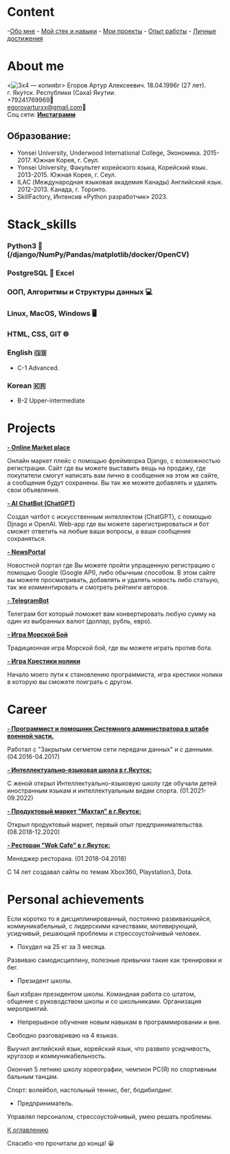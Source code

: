 

# Content
 -[Обо мне](#about-me) - [Мой стек и навыки](#stack_skills) - [Мои проекты](#projects) - [Опыт работы](#career) - [Личные достижения](#personal-achievements)




# About me
<![3x4 — копия](https://github.com/egorovarturxx/Hello-its-me-/assets/122422490/ddc17582-b134-4bfa-9f53-b31b03a2254f)br>
Егоров Артур Алексеевич. 18.04.1996г (27 лет).<br>
г. Якутск. Республики (Саха) Якутии.<br>
+79241769969📲<br>
egorovarturxx@gmail.com📧<br>
Соц сети:
<a href=https://www.instagram.com/egorovarturxx/><b>Инстаграмм</b></a></p>

<h2><b>Образование:</b></h2>

- Yonsei University, Underwood International College, Экономика. 2015-2017. Южная Корея, г. Сеул.
- Yonsei University, Факультет корейского языка, Корейский язык. 2013-2015. Южная Корея, г. Сеул.
- ILAC (Международная языковая академия Канады) Английский язык. 2012-2013. Канада, г. Торонто.
- SkillFactory, Интенсив «Python разработчик» 2023.




# Stack_skills

<h3>Python3 🐍 (/django/NumPy/Pandas/matplotlib/docker/OpenCV)</h3>
   
<h3>PostgreSQL 🐘 Excel </h3>

<h3>OOП, Алгоритмы и Структуры данных 💻</h3>

<h3>Linux, MacOS, Windows  🖥 </h3>

<h3>HTML, CSS, GIT 🌐</h3>

<h3>English 🇬🇧</h3>

- C-1 Advanced.

<h3>Korean 🇰🇷</h3>

- B-2 Upper-intermediate
    


# Projects
<a href=https://github.com/egorovarturxx/MarketPlace/><b>- Online Market place</b></a>
<p>
 Онлайн маркет плейс с помощью фреймворка Django, с возможностью регистрации. Сайт где вы можете выставить вещь на продажу, где покупатели смогут написать вам лично в сообщения на этом же сайте, а сообщения будут сохранены. Вы так же можете добавлять и удалять свои объявления.
 </p>

<a href=https://github.com/egorovarturxx/AI_ChatBot/><b>- AI ChatBot (ChatGPT)</b></a>
 <p> Создал чатбот с искусственным интеллектом (ChatGPT), с помощью Djnago и OpenAI. Web-app где вы можете зарегистрироваться и бот сможет ответить на любые ваши вопросы, а ваши сообщения сохраняться.
 </p>
 
<a href=https://github.com/egorovarturxx/NewsPortal-8.6/><b>- NewsPortal</b></a>
<p>
 Новостной портал где Вы можете пройти упращенную регистрацию с помощью Google (Google API), либо обычным способом. В этом сайте вы можете просматривать, добавлять и удалять новость либо статьую, так же комментировать и смотреть рейтинги авторов.
 </p>

<a href=https://github.com/egorovarturxx/TelegramBot/><b>- TelegramBot</b></a>
 <p> Телеграм бот который поможет вам конвертировать любую сумму на один из выбранных валют (доллар, рубль, евро).
 </p>
 
 <a href=https://github.com/egorovarturxx/Sea-battle/><b>- Игра Морской Бой</b></a>
 <p> Традиционная игра Морской бой, где вы можете играть против бота.
 </p>
 
 <a href=https://github.com/egorovarturxx/XO/><b>- Игра Крестики нолики</b></a>
 <p> Начало моего пути к становлению программиста, игра крестики нолики в которую вы сможете поиграть с другом.
 </p>



# Career

<a href=https://zspd.citis.ru/><b>- Программист и помощник Системного администратора в штабе военной части.</b></a>
<p>Работал с "Закрытым сегметом сети передачи данных" и с данными. (04.2016-04.2017)</p>

<a href=https://www.instagram.com/ils_ykt/><b>- Интеллектуально-языковая школа в г.Якутск:</b></a>
<p>
 С женой открыл Интеллектуально-языковую школу где обучали детей иностранным языкам и интеллектуальным видам спорта. (01.2021-09.2022)
 </p>

<a href=https://www.instagram.com/makhtalykt/><b>- Продуктовый маркет "Махтал" в г.Якутск:</b></a>
 <p> Открыл продуктовый маркет, первый опыт предпринимательства. (08.2018-12.2020) </p>

<a href=https://www.instagram.com/wokcafeykt/><b>- Ресторан "Wok Cafe" в г.Якутск:</b></a>
 <p> Менеджер ресторана. (01.2018-04.2018) </p>

С 14 лет создавал сайты по темам Xbox360, Playstation3, Dota.
 


# Personal achievements 

Если коротко то я дисциплинированный, постоянно развивающийся, коммуникабельный, с лидерскими качествами, мотивирующий, усидчивый, решающий проблемы и стрессоустойчивый человек.

- Похудел на 25 кг за 3 месяца.

Развиваю самодисциплину, полезные привычки такие как тренировки и бег.

- Президент школы.

Был избран президентом школы. Командная работа со штатом, общение с руководством школы и со школьниками. Организация мероприятий.

- Непрерывное обучение новым навыкам в программировании и вне.

<p>Свободно разговариваю на 4 языках.</p> 
<p>Выучил английский язык, корейский язык, что развило усидчивость, кругозор и коммуникабельность.</p>
<p>Окончил 5 летнию школу хореографии, чемпион РС(Я) по спортивным бальным танцам.</p>
<p>Спорт: волейбол, настольный теннис, бег, бодибилдинг.</p>

- Предприниматель. 

Управлял персоналом, стрессоустойчивый, умею решать проблемы.


[К оглавлению](#content)
 

Спасибо что прочитали до конца! 😀

 




